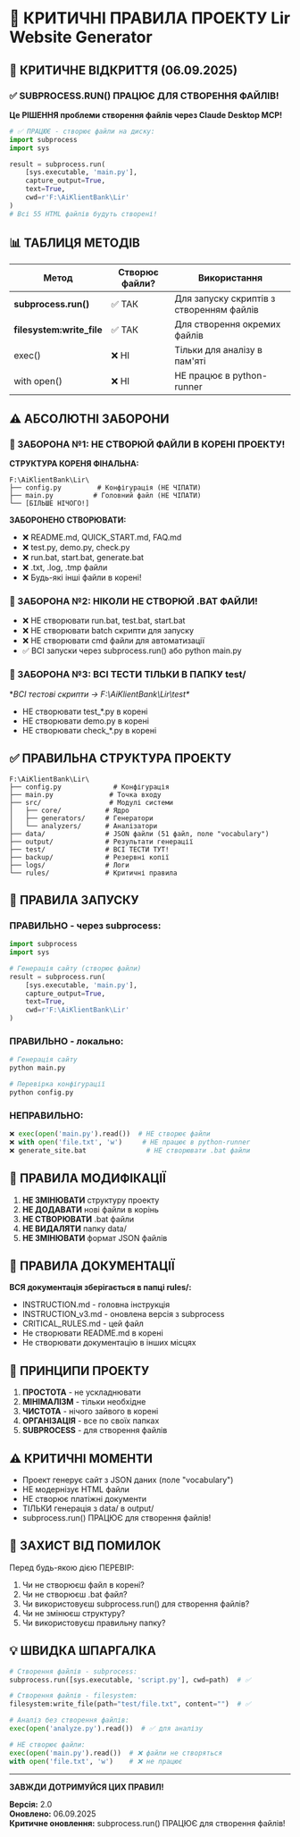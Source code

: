 # 🔴 КРИТИЧНІ ПРАВИЛА ПРОЕКТУ Lir Website Generator

## 🚀 КРИТИЧНЕ ВІДКРИТТЯ (06.09.2025)

### ✅ SUBPROCESS.RUN() ПРАЦЮЄ ДЛЯ СТВОРЕННЯ ФАЙЛІВ!

**Це РІШЕННЯ проблеми створення файлів через Claude Desktop MCP!**

```python
# ✅ ПРАЦЮЄ - створює файли на диску:
import subprocess
import sys

result = subprocess.run(
    [sys.executable, 'main.py'],
    capture_output=True,
    text=True,
    cwd=r'F:\AiKlientBank\Lir'
)
# Всі 55 HTML файлів будуть створені!
```

## 📊 ТАБЛИЦЯ МЕТОДІВ

| Метод | Створює файли? | Використання |
|-------|---------------|--------------|
| **subprocess.run()** | ✅ ТАК | Для запуску скриптів з створенням файлів |
| **filesystem:write_file** | ✅ ТАК | Для створення окремих файлів |
| exec() | ❌ НІ | Тільки для аналізу в пам'яті |
| with open() | ❌ НІ | НЕ працює в python-runner |

## ⚠️ АБСОЛЮТНІ ЗАБОРОНИ

### 🚫 ЗАБОРОНА №1: НЕ СТВОРЮЙ ФАЙЛИ В КОРЕНІ ПРОЕКТУ!

**СТРУКТУРА КОРЕНЯ ФІНАЛЬНА:**
```
F:\AiKlientBank\Lir\
├── config.py         # Конфігурація (НЕ ЧІПАТИ)
├── main.py          # Головний файл (НЕ ЧІПАТИ)
└── [БІЛЬШЕ НІЧОГО!]
```

**ЗАБОРОНЕНО СТВОРЮВАТИ:**
- ❌ README.md, QUICK_START.md, FAQ.md
- ❌ test.py, demo.py, check.py
- ❌ run.bat, start.bat, generate.bat
- ❌ .txt, .log, .tmp файли
- ❌ Будь-які інші файли в корені!

### 🚫 ЗАБОРОНА №2: НІКОЛИ НЕ СТВОРЮЙ .BAT ФАЙЛИ!

- ❌ НЕ створювати run.bat, test.bat, start.bat
- ❌ НЕ створювати batch скрипти для запуску
- ❌ НЕ створювати cmd файли для автоматизації
- ✅ ВСІ запуски через subprocess.run() або python main.py

### 🚫 ЗАБОРОНА №3: ВСІ ТЕСТИ ТІЛЬКИ В ПАПКУ test/

**ВСІ тестові скрипти → F:\AiKlientBank\Lir\test\**
- НЕ створювати test_*.py в корені
- НЕ створювати demo.py в корені
- НЕ створювати check_*.py в корені

## ✅ ПРАВИЛЬНА СТРУКТУРА ПРОЕКТУ

```
F:\AiKlientBank\Lir\
├── config.py             # Конфігурація
├── main.py              # Точка входу
├── src/                 # Модулі системи
│   ├── core/           # Ядро
│   ├── generators/     # Генератори
│   └── analyzers/      # Аналізатори
├── data/               # JSON файли (51 файл, поле "vocabulary")
├── output/             # Результати генерації
├── test/               # ВСІ ТЕСТИ ТУТ!
├── backup/             # Резервні копії
├── logs/               # Логи
└── rules/              # Критичні правила
```

## 🔴 ПРАВИЛА ЗАПУСКУ

### ПРАВИЛЬНО - через subprocess:
```python
import subprocess
import sys

# Генерація сайту (створює файли)
result = subprocess.run(
    [sys.executable, 'main.py'],
    capture_output=True,
    text=True,
    cwd=r'F:\AiKlientBank\Lir'
)
```

### ПРАВИЛЬНО - локально:
```bash
# Генерація сайту
python main.py

# Перевірка конфігурації
python config.py
```

### НЕПРАВИЛЬНО:
```python
❌ exec(open('main.py').read())  # НЕ створює файли
❌ with open('file.txt', 'w')     # НЕ працює в python-runner
❌ generate_site.bat               # НЕ створювати .bat файли
```

## 🚨 ПРАВИЛА МОДИФІКАЦІЇ

1. **НЕ ЗМІНЮВАТИ** структуру проекту
2. **НЕ ДОДАВАТИ** нові файли в корінь
3. **НЕ СТВОРЮВАТИ** .bat файли
4. **НЕ ВИДАЛЯТИ** папку data/
5. **НЕ ЗМІНЮВАТИ** формат JSON файлів

## 📝 ПРАВИЛА ДОКУМЕНТАЦІЇ

**ВСЯ документація зберігається в папці rules/:**
- INSTRUCTION.md - головна інструкція
- INSTRUCTION_v3.md - оновлена версія з subprocess
- CRITICAL_RULES.md - цей файл
- Не створювати README.md в корені
- Не створювати документацію в інших місцях

## 🎯 ПРИНЦИПИ ПРОЕКТУ

1. **ПРОСТОТА** - не ускладнювати
2. **МІНІМАЛІЗМ** - тільки необхідне
3. **ЧИСТОТА** - нічого зайвого в корені
4. **ОРГАНІЗАЦІЯ** - все по своїх папках
5. **SUBPROCESS** - для створення файлів

## ⚠️ КРИТИЧНІ МОМЕНТИ

- Проект генерує сайт з JSON даних (поле "vocabulary")
- НЕ модернізує HTML файли
- НЕ створює платіжні документи
- ТІЛЬКИ генерація з data/ в output/
- subprocess.run() ПРАЦЮЄ для створення файлів!

## 🔐 ЗАХИСТ ВІД ПОМИЛОК

Перед будь-якою дією ПЕРЕВІР:
1. Чи не створюєш файл в корені?
2. Чи не створюєш .bat файл?
3. Чи використовуєш subprocess.run() для створення файлів?
4. Чи не змінюєш структуру?
5. Чи використовуєш правильну папку?

## 💡 ШВИДКА ШПАРГАЛКА

```python
# Створення файлів - subprocess:
subprocess.run([sys.executable, 'script.py'], cwd=path)  # ✅

# Створення файлів - filesystem:
filesystem:write_file(path="test/file.txt", content="")  # ✅

# Аналіз без створення файлів:
exec(open('analyze.py').read())  # ✅ для аналізу

# НЕ створює файли:
exec(open('main.py').read())  # ❌ файли не створяться
with open('file.txt', 'w')    # ❌ не працює
```

---

**ЗАВЖДИ ДОТРИМУЙСЯ ЦИХ ПРАВИЛ!**

**Версія:** 2.0  
**Оновлено:** 06.09.2025  
**Критичне оновлення:** subprocess.run() ПРАЦЮЄ для створення файлів!
